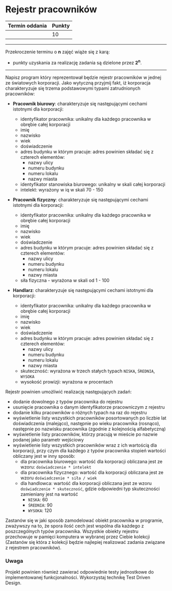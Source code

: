 # Rejestr pracowników

| Termin oddania | Punkty     |
|----------------|:-----------|
|                |    10      |

--- 
Przekroczenie terminu o **n** zajęć wiąże się z karą:
- punkty uzyskania za realizację zadania są dzielone przez **2<sup>n</sup>**.

--- 

Napisz program który reprezentował będzie rejestr pracowników w jednej ze światowych korporacji. 
Jako wytyczną przyjmij fakt, iż korporacja charakteryzuje się 
trzema podstawowymi typami zatrudnionych pracowników:
- **Pracownik biurowy**: charakteryzuje się następującymi cechami istotnymi dla korporacji:
    - identyfikator pracownika: unikalny dla każdego pracownika w obrębie całej korporacji
    - imię
    - nazwisko
    - wiek
    - doświadczenie
    - adres budynku w którym pracuje: adres powinien składać się z czterech elementów:
        - nazwy ulicy 
        - numeru budynku 
        - numeru lokalu 
        - nazwy miasta
    - identyfikator stanowiska biurowego: unikalny w skali całej korporacji
    - intelekt: wyrażony w iq w skali 70 - 150

- **Pracownik fizyczny**: charakteryzuje się następującymi cechami istotnymi dla korporacji:
    - identyfikator pracownika: unikalny dla każdego pracownika w obrębie całej korporacji
    - imię
    - nazwisko
    - wiek
    - doświadczenie
    - adres budynku w którym pracuje: adres powinien składać się z czterech elementów:
        - nazwy ulicy 
        - numeru budynku 
        - numeru lokalu 
        - nazwy miasta
    - siła fizyczna - wyrażona w skali od 1 - 100

- **Handlarz**: charakteryzuje się następującymi cechami istotnymi dla korporacji:
    - identyfikator pracownika: unikalny dla każdego pracownika w obrębie całej korporacji
    - imię
    - nazwisko
    - wiek
    - doświadczenie
    - adres budynku w którym pracuje: adres powinien składać się z czterech elementów:
        - nazwy ulicy 
        - numeru budynku 
        - numeru lokalu 
        - nazwy miasta
    - skuteczność: wyrażona w trzech stałych typach ``NISKA``, ``ŚREDNIA``, ``WYSOKA`` 
    - wysokość prowizji: wyrażona w procentach

Rejestr powinien umożliwić realizację następujących zadań:
- dodanie dowolnego z typów pracownika do rejestru
- usunięcie pracownika o danym identyfikatorze pracowniczym z rejestru
- dodanie kilku pracowników o różnych typach na raz do rejestru
- wyświetlenie listy wszystkich pracowników posortowanych po liczbie lat doświadczenia (malejąco),
 następnie po wieku pracownika (rosnąco), 
 następnie po nazwisku pracownika (zgodnie z kolejnością alfabetyczną)
- wyświetlenie listy pracowników, którzy pracują w mieście po nazwie podanej 
 jako parametr wejściowy
- wyświetlenie listy wszystkich pracowników wraz  z ich wartością dla korporacji, 
 przy czym dla każdego z typów pracownika stopień wartości obliczany jest w inny sposób:
    - dla pracownika biurowego: wartość dla korporacji obliczana jest 
    ze wzoru: ``doświadczenie * intelekt``
    - dla pracownika fizycznego: wartość dla korporacji obliczana jest 
    ze wzoru ``doświadczenie * siła / wiek``
    - dla handlowca: wartość dla korporacji obliczana jest 
    ze wzoru ``doświadczenie * skuteczność``, 
    gdzie odpowiedni typ skuteczności zamieniany jest na wartość
        - ``NISKA``: 60
        - ``ŚREDNIA``: 90
        - ``WYSOKA``: 120

Zastanów się w jaki sposób zamodelować obiekt pracownika w programie, 
zważywszy na to, że spora ilość cech jest wspólna dla każdego z poszczególnych typów pracownika. 
Wszystkie obiekty rejestru przechowuje w pamięci komputera w wybranej przez Ciebie kolekcji 
(Zastanów się która z kolekcji będzie najlepiej realizować zadania związane z rejestrem pracowników).


### Uwaga
Projekt powinien również zawierać odpowiednie testy jednostkowe do implementowanej funkcjonalności.
Wykorzystaj technikę Test Driven Design.